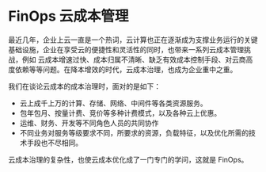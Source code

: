 # FinOps 云成本管理

最近几年，企业上云一直是一个热词，云计算也正在逐渐成为支撑业务运行的关键基础设施，企业在享受云的便捷性和灵活性的同时，也带来一系列云成本管理挑战，例如 云成本增速过快、成本归属不清晰、缺乏有效成本控制手段、对云商高度依赖等等问题。在降本增效的时代，云成本治理，也成为企业重中之重。

我们在谈论云成本的成本治理时，面对的是如下：

- 云上成千上万的计算、存储、网络、中间件等各类资源服务。
- 包年包月、按量计费、竞价等多种计费模式，以及各种云上优惠。
- 运维、财务、开发等不同角色人员的共同协作
- 不同业务对服务等级要求不同，所要求的资源，负载特征，以及优化所需的技术手段也不尽相同。

云成本治理的复杂性，也使云成本优化成了一门专门的学问，这就是 FinOps。